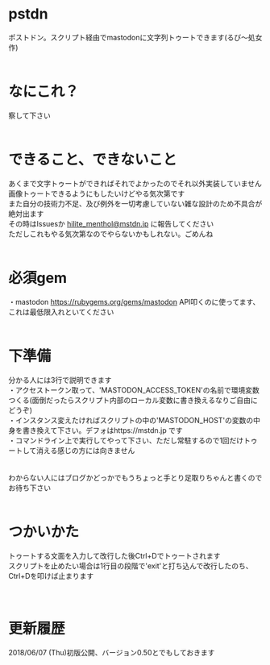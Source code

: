 # pstdn<br>
ポストドン。スクリプト経由でmastodonに文字列トゥートできます(るび〜処女作)<br>
<br>
# なにこれ？<br>
察して下さい<br>
<br>
# できること、できないこと<br>
あくまで文字トゥートができればそれでよかったのでそれ以外実装していません<br>
画像トゥートできるようにもしたいけどやる気次第です<br>
また自分の技術力不足、及び例外を一切考慮していない雑な設計のため不具合が絶対出ます<br>
その時はIssuesか hilite_menthol@mstdn.jp に報告してください<br>
ただしこれもやる気次第なのでやらないかもしれない。ごめんね<br>
<br>
# 必須gem<br>
・mastodon https://rubygems.org/gems/mastodon API叩くのに使ってます、これは最低限入れといてください<br>
<br>
# 下準備<br>
分かる人には3行で説明できます<br>
・アクセストークン取って、'MASTODON_ACCESS_TOKEN'の名前で環境変数つくる(面倒だったらスクリプト内部のローカル変数に書き換えるなりご自由にどうぞ)<br>
・インスタンス変えたければスクリプトの中の'MASTODON_HOST'の変数の中身を書き換えて下さい。デフォはhttps://mstdn.jp です<br>
・コマンドライン上で実行してやって下さい、ただし常駐するので1回だけトゥートして消える感じの方には向きません<br>
<br>
<br>
わからない人にはブログかどっかでもうちょっと手とり足取りちゃんと書くのでお待ち下さい<br>
<br>
# つかいかた<br>
トゥートする文面を入力して改行した後Ctrl+Dでトゥートされます<br>
スクリプトを止めたい場合は1行目の段階で'exit'と打ち込んで改行したのち、Ctrl+Dを叩けば止まります<br>
<br>
<br>
# 更新履歴<br>
2018/06/07 (Thu)初版公開、バージョン0.50とでもしておきます
